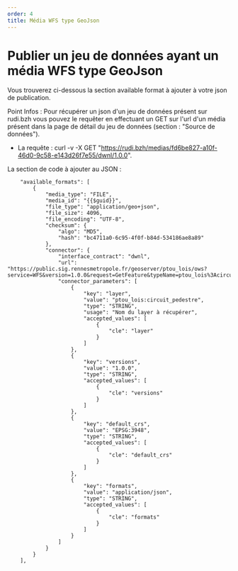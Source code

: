 ```yaml
---
order: 4
title: Média WFS type GeoJson
---
```


# Publier un jeu de données ayant un média WFS type GeoJson

Vous trouverez ci-dessous la section available format à ajouter à votre json de publication. 

Point Infos : Pour récupérer un json d'un jeu de données présent sur rudi.bzh vous pouvez le requêter en effectuant un GET sur l'url d'un média présent dans la page de détail du jeu de données (section : "Source de données"). 
* La requête : curl -v -X GET "https://rudi.bzh/medias/fd6be827-a10f-46d0-9c58-e143d26f7e55/dwnl/1.0.0".

La section de code à ajouter au JSON : 

```
    "available_formats": [
        {
            "media_type": "FILE",
            "media_id": "{{$guid}}",
            "file_type": "application/geo+json",
            "file_size": 4096,
            "file_encoding": "UTF-8",
            "checksum": {
                "algo": "MD5",
                "hash": "bc4711a0-6c95-4f0f-b84d-534186ae8a89"
            },
            "connector": {
                "interface_contract": "dwnl",
                "url": "https://public.sig.rennesmetropole.fr/geoserver/ptou_lois/ows?service=WFS&version=1.0.0&request=GetFeature&typeName=ptou_lois%3Acircuit_pedestre&maxFeatures=200&outputFormat=application%2Fjson",
                "connector_parameters": [
                    {
                        "key": "layer",
                        "value": "ptou_lois:circuit_pedestre",
                        "type": "STRING",
                        "usage": "Nom du layer à récupérer",
                        "accepted_values": [
                            {
                                "cle": "layer"
                            }
                        ]
                    },
                    {
                        "key": "versions",
                        "value": "1.0.0",
                        "type": "STRING",
                        "accepted_values": [
                            {
                                "cle": "versions"
                            }
                        ]
                    },
                    {
                        "key": "default_crs",
                        "value": "EPSG:3948",
                        "type": "STRING",
                        "accepted_values": [
                            {
                                "cle": "default_crs"
                            }
                        ]
                    },
                    {
                        "key": "formats",
                        "value": "application/json",
                        "type": "STRING",
                        "accepted_values": [
                            {
                                "cle": "formats"
                            }
                        ]
                    }
                ]
            }
        }
    ],

```

